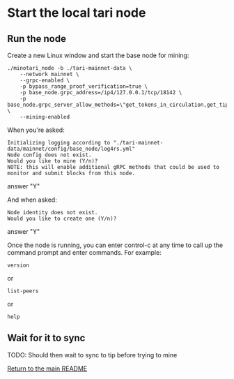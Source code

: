 # Start the local tari node

## Run the node

Create a new Linux window and start the base node for mining:

```console
./minotari_node -b ./tari-mainnet-data \
    --network mainnet \
    --grpc-enabled \
    -p bypass_range_proof_verification=true \
    -p base_node.grpc_address=/ip4/127.0.0.1/tcp/18142 \
    -p base_node.grpc_server_allow_methods=\"get_tokens_in_circulation,get_tip_info,get_sync_info,get_sync_progress,get_mempool_stats,get_version,get_network_status,list_headers,get_mempool_transactions,get_active_validator_nodes,get_blocks\" \
    --mining-enabled
```

When you're asked:

```console
Initializing logging according to "./tari-mainnet-data/mainnet/config/base_node/log4rs.yml"
Node config does not exist.
Would you like to mine (Y/n)?
NOTE: this will enable additional gRPC methods that could be used to monitor and submit blocks from this node.
```

answer "Y"

And when asked:

```console
Node identity does not exist.
Would you like to create one (Y/n)?
```

answer "Y"

Once the node is running, you can enter control-c at any time to call up the command
prompt and enter commands. For example:

```console
version
```

or

```console
list-peers
```

or 
```console
help
```

## Wait for it to sync

TODO: Should then wait to sync to tip before trying to mine

[Return to the main README](README.md)
